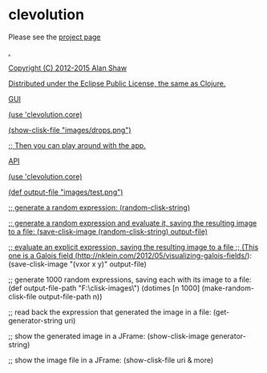 # clevolution

<p>Please see the <a href="http://nodename.github.io/clevolution/">project page</p>.


Copyright (C) 2012-2015 Alan Shaw

Distributed under the Eclipse Public License, the same as Clojure.

GUI

(use 'clevolution.core)

(show-clisk-file "images/drops.png")


;; Then you can play around with the app.



API

  (use 'clevolution.core)

  (def output-file "images/test.png")

  ;; generate a random expression:
  (random-clisk-string)

  ;; generate a random expression and evaluate it, saving the resulting image to a file:
  (save-clisk-image (random-clisk-string) output-file)

  ;; evaluate an explicit expression, saving the resulting image to a file
  ;; (This one is a Galois field (http://nklein.com/2012/05/visualizing-galois-fields/):
  (save-clisk-image "(vxor x y)" output-file)

  ;; generate 1000 random expressions, saving each with its image to a file:
  (def output-file-path "F:\\clisk-images\\")
  (dotimes [n 1000]
    (make-random-clisk-file output-file-path n))

  ;; read back the expression that generated the image in a file:
  (get-generator-string uri)
  
  ;; show the generated image in a JFrame:
  (show-clisk-image generator-string)
  
  ;; show the image file in a JFrame:
  (show-clisk-file uri & more) 

